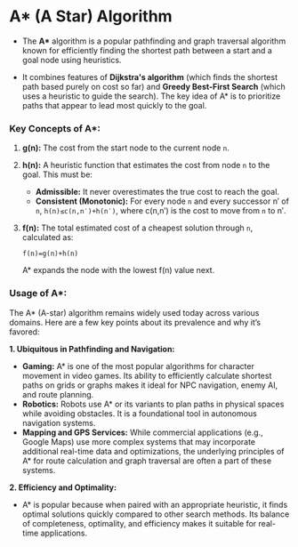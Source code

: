 # A* (A Star) Algorithm

- The **A\*** algorithm is a popular pathfinding and graph traversal algorithm known for efficiently finding the shortest path between a start and a goal node using heuristics. 

- It combines features of **Dijkstra's algorithm** (which finds the shortest path based purely on cost so far) and **Greedy Best-First Search** (which uses a heuristic to guide the search). The key idea of A* is to prioritize paths that appear to lead most quickly to the goal.

### Key Concepts of A*:

1. **g(n):** The cost from the start node to the current node `n`.

2. **h(n):** A heuristic function that estimates the cost from node `n` to the goal. This must be:

   - **Admissible:** It never overestimates the true cost to reach the goal.
   - **Consistent (Monotonic):** For every node `n` and every successor n′ of `n`, `h(n)≤c(n,n′)+h(n′)`, where c(n,n′) is the cost to move from `n` to n′.

3. **f(n):** The total estimated cost of a cheapest solution through `n`, calculated as:

   `f(n)=g(n)+h(n)`

   A* expands the node with the lowest f(n) value next.

### Usage of A*:

The A* (A-star) algorithm remains widely used today across various domains. Here are a few key points about its prevalence and why it’s favored:

**1. Ubiquitous in Pathfinding and Navigation:**

- **Gaming:** A* is one of the most popular algorithms for character movement in video games. Its ability to efficiently calculate shortest paths on grids or graphs makes it ideal for NPC navigation, enemy AI, and route planning.
- **Robotics:** Robots use A* or its variants to plan paths in physical spaces while avoiding obstacles. It is a foundational tool in autonomous navigation systems.
- **Mapping and GPS Services:** While commercial applications (e.g., Google Maps) use more complex systems that may incorporate additional real-time data and optimizations, the underlying principles of A* for route calculation and graph traversal are often a part of these systems.

**2. Efficiency and Optimality:**

- A* is popular because when paired with an appropriate heuristic, it finds optimal solutions quickly compared to other search methods. Its balance of completeness, optimality, and efficiency makes it suitable for real-time applications.
